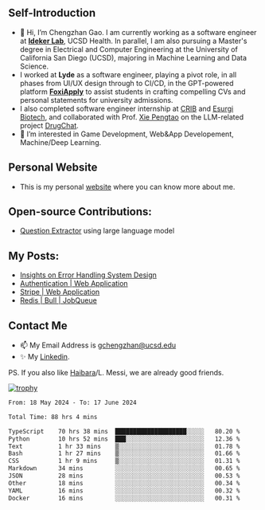 ## Self-Introduction
- 👋 Hi, I’m Chengzhan Gao. I am currently working as a software engineer at **[Ideker Lab](https://idekerlab.ucsd.edu/)**, UCSD Health. In parallel, I am also pursuing a Master's degree in Electrical and Computer Engineering at the University of California San Diego (UCSD), majoring in Machine Learning and Data Science.
- I worked at **Lyde** as a software engineer, playing a pivot role, in all phases from UI/UX design through to CI/CD, in the GPT-powered platform **[FoxiApply](https://lyde.io)** to assist students in crafting compelling CVs and personal statements for university admissions.
- I also completed software engineer internship at [CRIB](https://apps.apple.com/us/app/crib-for-roommates/id6468918103?platform=iphone) and [Esurgi Biotech](https://myesurgi.com/), and collaborated with Prof. [Xie Pengtao](https://pengtaoxie.github.io/) on the LLM-related project [DrugChat](https://github.com/UCSD-AI4H/drugchat).
- 👀 I’m interested in Game Development, Web&App Developement, Machine/Deep Learning.

## Personal Website
-  This is my personal [website](https://gaochengzhan.netlify.app/) where you can know more about me.

## Open-source Contributions:
- [Question Extractor](https://github.com/nestordemeure/question_extractor) using large language model

## My Posts:
- [Insights on Error Handling System Design](https://gaochengzhan.netlify.app/post/error-handling/)
- [Authentication | Web Application](https://gaochengzhan.netlify.app/post/authentication/)
- [Stripe | Web Application](https://gaochengzhan.netlify.app/post/stripe/)
- [Redis | Bull | JobQueue](https://gaochengzhan.netlify.app/post/job-queue/)

## Contact Me
- 📫 My Email Address is gchengzhan@ucsd.edu
- ✨ My [Linkedin](https://www.linkedin.com/in/chengzhan-christoffel-gao/).

PS. If you also like [Haibara](https://www.detectiveconanworld.com/wiki/Ai_Haibara)/L. Messi, we are already good friends.

[![trophy](https://github-profile-trophy.vercel.app/?username=gaochengzhan&theme=flat&row=1&margin-w=12)](https://github.com/ryo-ma/github-profile-trophy)

<!--START_SECTION:waka-->

```txt
From: 18 May 2024 - To: 17 June 2024

Total Time: 88 hrs 4 mins

TypeScript    70 hrs 38 mins  ████████████████████░░░░░   80.20 %
Python        10 hrs 52 mins  ███░░░░░░░░░░░░░░░░░░░░░░   12.36 %
Text          1 hr 33 mins    ▒░░░░░░░░░░░░░░░░░░░░░░░░   01.78 %
Bash          1 hr 27 mins    ▒░░░░░░░░░░░░░░░░░░░░░░░░   01.66 %
CSS           1 hr 9 mins     ▒░░░░░░░░░░░░░░░░░░░░░░░░   01.31 %
Markdown      34 mins         ░░░░░░░░░░░░░░░░░░░░░░░░░   00.65 %
JSON          28 mins         ░░░░░░░░░░░░░░░░░░░░░░░░░   00.53 %
Other         18 mins         ░░░░░░░░░░░░░░░░░░░░░░░░░   00.34 %
YAML          16 mins         ░░░░░░░░░░░░░░░░░░░░░░░░░   00.32 %
Docker        16 mins         ░░░░░░░░░░░░░░░░░░░░░░░░░   00.31 %
```

<!--END_SECTION:waka-->

<!---
gaochengzhan/gaochengzhan is a ✨ special ✨ repository because its `README.md` (this file) appears on your GitHub profile.
You can click the Preview link to take a look at your changes.
--->
